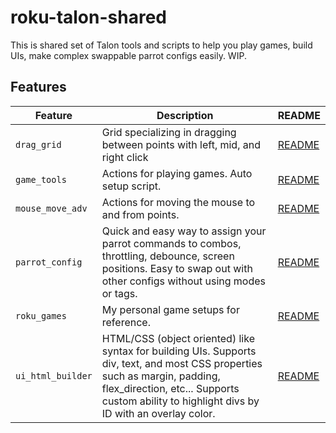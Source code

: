 # roku-talon-shared

This is shared set of Talon tools and scripts to help you play games, build UIs, make complex swappable parrot configs easily. WIP.

## Features
| Feature | Description | README |
| --- | --- | --- |
| `drag_grid` | Grid specializing in dragging between points with left, mid, and right click | [README](drag_grid/README.md) |
| `game_tools` | Actions for playing games. Auto setup script. | [README](game_tools/README.md) |
| `mouse_move_adv` | Actions for moving the mouse to and from points. | [README](mouse_move_adv/README.md) |
| `parrot_config` | Quick and easy way to assign your parrot commands to combos, throttling, debounce, screen positions. Easy to swap out with other configs without using modes or tags. | [README](parrot_config/README.md) |
| `roku_games` | My personal game setups for reference. | [README](roku_games/README.md) |
| `ui_html_builder` | HTML/CSS (object oriented) like syntax for building UIs. Supports div, text, and most CSS properties such as margin, padding, flex_direction, etc... Supports custom ability to highlight divs by ID with an overlay color. | [README](ui_html_builder/README.md) |
